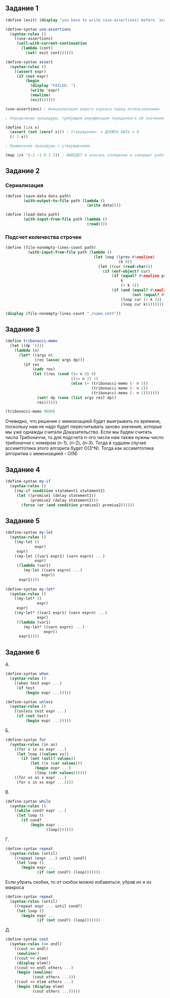 ## Задание 1
```scheme
(define (exit) (display "you have to write (use-assertions) before 'assert' using"))

(define-syntax use-assertions
  (syntax-rules ()
    ((use-assertions)
     (call-with-current-continuation
       (lambda (cont)
         (set! exit cont))))))

(define-syntax assert
  (syntax-rules ()
    ((assert expr)
     (if (not expr)
         (begin
           (display "FAILED: ")
           (write 'expr)
           (newline)
           (exit))))))

(use-assertions) ; Инициализация вашего каркаса перед использованием

; Определение процедуры, требующей верификации переданного ей значения:

(define (1/x x)
  (assert (not (zero? x))) ; Утверждение: x ДОЛЖЕН БЫТЬ ≠ 0
  (/ 1 x))

; Применение процедуры с утверждением:

(map 1/x '(-2 -1 0 1 2)) ; ВЫВЕДЕТ в консоль сообщение и завершит работу программы
```

## Задание 2

### Сериализация
``` scheme
(define (save-data data path)
        (with-output-to-file path (lambda ()
                                    (write data))))

(define (load-data path)
        (with-input-from-file path (lambda ()
                                    (read))))
```

### Подсчет количества строчек
```scheme
(define (file-nonempty-lines-count path)
          (with-input-from-file path (lambda ()
                                       (let loop ((prev #\newline)
                                                  (k 0))
                                         (let ((cur (read-char)))
                                           (if (eof-object? cur)
                                               (if (equal? #\newline prev)
                                                   k
                                                   (+ k 1))
                                               (if (and (equal? #\newline cur)
                                                        (not (equal? #\newline prev)))
                                                   (loop cur (+ k 1))
                                                   (loop cur k))))))))

(display (file-nonempty-lines-count "./name.smth"))
```

## Задание 3
```scheme
(define tribonacci-memo
  (let ((dp '()))
    (lambda (n)
      (let* ((args n)
             (res (assoc args dp)))
        (if res
            (cadr res)
            (let ((res (cond ((= n 0) 0)
                             ((<= n 2) 1)
                             (else (+ (tribonacci-memo (- n 3))
                                      (tribonacci-memo (- n 2))
                                      (tribonacci-memo (- n 1)))))))
              (set! dp (cons (list args res) dp))
              res))))))

(tribonacci-memo 9000)
 ```
 
 Очевидно, что решение с мемоизацией будет выигрывать по времени, поскольку нам не надо будет пересчитывать заново значения, которые мы уже однажды считали
 Доказательство.
 Если мы будем считать числа Трибоначчи, то для подсчета n-ого числа нам также нужны число трибоначчи с номером (n-1), (n-2), (n-3). Тогда в худшем случае ассимптотика этого алгорита будет O(3^N). Тогда как ассимптотика алгоритма с мемоизацией - O(N)

## Задание 4

```scheme
(define-syntax my-if
  (syntax-rules ()
    ((my-if condition statement1 statement2)
     (let ((promise1 (delay statement1))
           (promise2 (delay statement2)))
       (force (or (and condition promise1) promise2))))))
```

## Задание 5

```scheme
(define-syntax my-let
  (syntax-rules ()
    ((my-let ()
             expr)
     expr)
    ((my-let ((var1 expr1) (varn exprn) ...)
             expr)
     ((lambda (var1)
        (my-let ((varn exprn) ...)
                expr))
      expr1))))
          
(define-syntax my-let*
  (syntax-rules ()
    ((my-let* ()
              expr)
     expr)
    ((my-let* ((var1 expr1) (varn exprn) ...)
              expr)
     ((lambda (var1)
        (my-let* ((varn exprn) ...)
                 expr))
      expr1))))
```

## Задание 6
А.


```scheme
(define-syntax when
  (syntax-rules ()
    ((when test expr ...)
     (if test
         (begin expr ...)))))

(define-syntax unless
  (syntax-rules ()
    ((unless test expr ...)
     (if (not test)
         (begin expr ...)))))
```

Б.

```scheme
(define-syntax for
  (syntax-rules (in as)
    ((for x in xs expr ...)
     (let loop ((values xs))
       (if (not (null? values))
           (let ((x (car values)))
             (begin expr ...)
             (loop (cdr values))))))
    ((for xs as x expr ...)
     (for x in xs expr ...))))
```
    
В.


```scheme
(define-syntax while
  (syntax-rules ()
    ((while cond? expr ...)
     (let loop ()
       (if cond?
           (begin expr ...
                  (loop)))))))
```
    
Г.


```scheme
(define-syntax repeat
  (syntax-rules (until)
    ((repeat (expr ...) until cond?)
     (let loop ()
       (begin expr ...
              (if (not cond?) (loop)))))))
```
    
Если убрать скобки, то от скобок можно избавиться, убрав их и из макроса


```scheme
(define-syntax repeat
  (syntax-rules (until)
    ((repeat expr ... until cond?)
     (let loop ()
       (begin expr ...
              (if (not cond?) (loop)))))))
```

Д.


```scheme
(define-syntax cout
  (syntax-rules (<< endl)
    ((cout << endl)
     (newline))
    ((cout << elem)
     (display elem))
    ((cout << endl others ...)
     (begin (newline)
            (cout others ...)))
    ((cout << elem others ...)
     (begin (display elem)
            (cout others ...)))))  
```

